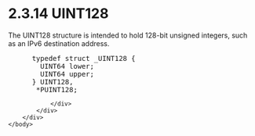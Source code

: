 <html dir="LTR" xmlns:mshelp="http://msdn.microsoft.com/mshelp" xmlns:ddue="http://ddue.schemas.microsoft.com/authoring/2003/5" xmlns:xlink="http://www.w3.org/1999/xlink" xmlns:tool="http://www.microsoft.com/tooltip">
    <head>
        <meta http-equiv="Content-Type" content="text/html; CHARSET=utf-8"></meta>
        <meta name="save" content="history"></meta>
        <title>2.3.14 UINT128</title>
        <xml>
            <mshelp:toctitle title="2.3.14 UINT128"></mshelp:toctitle>
            <mshelp:rltitle title="[MS-DTYP]: UINT128"></mshelp:rltitle>
            <mshelp:keyword index="A" term="3b5c1a61-ece4-4dce-9c9f-c15388ba9032"></mshelp:keyword>
            <mshelp:attr name="DCSext.ContentType" value="open specification"></mshelp:attr>
            <mshelp:attr name="AssetID" value="3b5c1a61-ece4-4dce-9c9f-c15388ba9032"></mshelp:attr>
            <mshelp:attr name="TopicType" value="kbRef"></mshelp:attr>
            <mshelp:attr name="DCSext.Title" value="[MS-DTYP]: UINT128" />
        </xml>
    </head>
    <body>
        <div id="header">
            <h1 class="heading">2.3.14 UINT128</h1>
        </div>
        <div id="mainSection">
            <div id="mainBody">
                <div id="allHistory" class="saveHistory"></div>
                <div id="sectionSection0" class="section" name="collapseableSection">
                    

<p>The UINT128 structure is intended to hold 128-bit unsigned
integers, such as an IPv6 destination address.</p>

<dl>
<dd>
<div><pre> typedef struct _UINT128 {
   UINT64 lower;
   UINT64 upper;
 } UINT128,
  *PUINT128;
</pre></div>
</dd></dl>


                </div>
            </div>
        </div>
    </body>
</html>